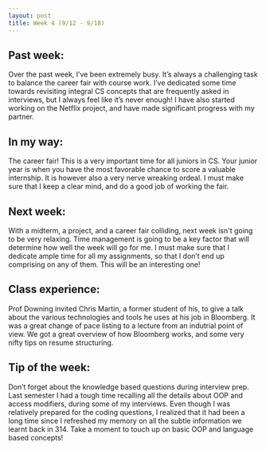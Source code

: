 ```yaml
---
layout: post
title: Week 4 (9/12 - 9/18)
---
```

## Past week:
Over the past week, I’ve been extremely busy. It’s always a challenging task to balance the career fair with course work. I’ve dedicated some time towards revisiting integral CS concepts that are frequently asked in interviews, but I always feel like it’s never enough! I have also started working on the Netflix project, and have made significant progress with my partner. 

## In my way:
The career fair! This is a very important time for all juniors in CS. Your junior year is when you have the most favorable chance to score a valuable internship. It is however also a very nerve wreaking ordeal. I must make sure that I keep a clear mind, and do a good job of working the fair.

## Next week:
With a midterm, a project, and a career fair colliding, next week isn't going to be very relaxing. Time management is going to be a key factor that will determine how well the week will go for me. I must make sure that I dedicate ample time for all my assignments, so that I don’t end up comprising on any of them. This will be an interesting one!

## Class experience:
Prof Downing invited Chris Martin, a former student of his, to give a talk about the various technologies and tools he uses at his job in Bloomberg. It was a great change of pace listing to a lecture from an indutrial point of view. We got a great overview of how Bloomberg works, and some very nifty tips on resume structuring.

## Tip of the week:
Don’t forget about the knowledge based questions during interview prep. Last semester I had a tough time recalling all the details about OOP and access modifiers, during some of my interviews. Even though I was relatively prepared for the coding questions, I realized that it had been a long time since I refreshed my memory on all the subtle information we learnt back in 314. Take a moment to touch up on basic OOP and language based concepts!
